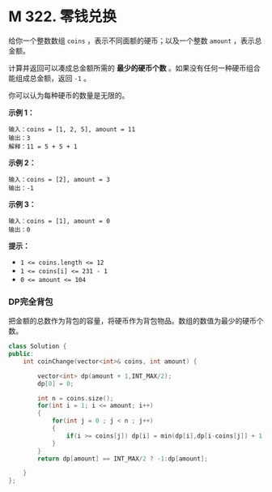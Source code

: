 # M 322. 零钱兑换

给你一个整数数组 `coins` ，表示不同面额的硬币；以及一个整数 `amount` ，表示总金额。

计算并返回可以凑成总金额所需的 **最少的硬币个数** 。如果没有任何一种硬币组合能组成总金额，返回 `-1` 。

你可以认为每种硬币的数量是无限的。

 

**示例 1：**

```
输入：coins = [1, 2, 5], amount = 11
输出：3 
解释：11 = 5 + 5 + 1
```

**示例 2：**

```
输入：coins = [2], amount = 3
输出：-1
```

**示例 3：**

```
输入：coins = [1], amount = 0
输出：0
```

 

**提示：**

- `1 <= coins.length <= 12`
- `1 <= coins[i] <= 231 - 1`
- `0 <= amount <= 104`





### DP完全背包

把金额的总数作为背包的容量，将硬币作为背包物品。数组的数值为最少的硬币个数。

```cpp
class Solution {
public:
    int coinChange(vector<int>& coins, int amount) {

        vector<int> dp(amount + 1,INT_MAX/2);
        dp[0] = 0;

        int n = coins.size();
        for(int i = 1; i <= amount; i++)
        {
            for(int j = 0 ; j < n ; j++)
            {
                if(i >= coins[j]) dp[i] = min(dp[i],dp[i-coins[j]] + 1);
            }
        }
        return dp[amount] == INT_MAX/2 ? -1:dp[amount];

    }
};
```


